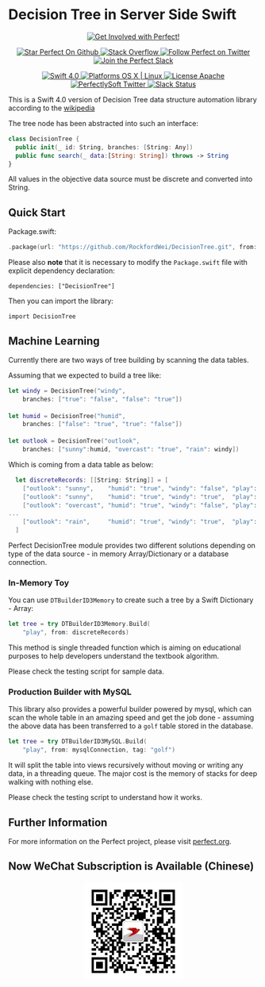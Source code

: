 # Decision Tree in Server Side Swift


<p align="center">
    <a href="http://perfect.org/get-involved.html" target="_blank">
        <img src="http://perfect.org/assets/github/perfect_github_2_0_0.jpg" alt="Get Involved with Perfect!" width="854" />
    </a>
</p>

<p align="center">
    <a href="https://github.com/PerfectlySoft/Perfect" target="_blank">
        <img src="http://www.perfect.org/github/Perfect_GH_button_1_Star.jpg" alt="Star Perfect On Github" />
    </a>  
    <a href="http://stackoverflow.com/questions/tagged/perfect" target="_blank">
        <img src="http://www.perfect.org/github/perfect_gh_button_2_SO.jpg" alt="Stack Overflow" />
    </a>  
    <a href="https://twitter.com/perfectlysoft" target="_blank">
        <img src="http://www.perfect.org/github/Perfect_GH_button_3_twit.jpg" alt="Follow Perfect on Twitter" />
    </a>  
    <a href="http://perfect.ly" target="_blank">
        <img src="http://www.perfect.org/github/Perfect_GH_button_4_slack.jpg" alt="Join the Perfect Slack" />
    </a>
</p>

<p align="center">
    <a href="https://developer.apple.com/swift/" target="_blank">
        <img src="https://img.shields.io/badge/Swift-4.0-orange.svg?style=flat" alt="Swift 4.0">
    </a>
    <a href="https://developer.apple.com/swift/" target="_blank">
        <img src="https://img.shields.io/badge/Platforms-OS%20X%20%7C%20Linux%20-lightgray.svg?style=flat" alt="Platforms OS X | Linux">
    </a>
    <a href="http://perfect.org/licensing.html" target="_blank">
        <img src="https://img.shields.io/badge/License-Apache-lightgrey.svg?style=flat" alt="License Apache">
    </a>
    <a href="http://twitter.com/PerfectlySoft" target="_blank">
        <img src="https://img.shields.io/badge/Twitter-@PerfectlySoft-blue.svg?style=flat" alt="PerfectlySoft Twitter">
    </a>
    <a href="http://perfect.ly" target="_blank">
        <img src="http://perfect.ly/badge.svg" alt="Slack Status">
    </a>
</p>


This is a Swift 4.0 version of Decision Tree data structure automation library according to the [wikipedia](https://zh.wikipedia.org/wiki/决策树)


The tree node has been abstracted into such an interface:

``` swift
class DecisionTree {
  public init(_ id: String, branches: [String: Any])
  public func search(_ data:[String: String]) throws -> String
}
```

All values in the objective data source must be discrete and converted into String.

## Quick Start

Package.swift:

``` swift
.package(url: "https://github.com/RockfordWei/DecisionTree.git", from: "0.3.0")
```

Please also **note** that it is necessary to modify the `Package.swift` file with explicit dependency declaration:

```
dependencies: ["DecisionTree"]
```

Then you can import the library:

```
import DecisionTree
```

## Machine Learning

Currently there are two ways of tree building by scanning the data tables.

Assuming that we expected to build a tree like:

``` swift
let windy = DecisionTree("windy", 
	branches: ["true": "false", "false": "true"])
      
let humid = DecisionTree("humid", 
	branches: ["false": "true", "true": "false"])
      
let outlook = DecisionTree("outlook", 
	branches: ["sunny":humid, "overcast": "true", "rain": windy])
```

Which is coming from a data table as below:

``` swift
  let discreteRecords: [[String: String]] = [
    ["outlook": "sunny",    "humid": "true", "windy": "false", "play": "false"],
    ["outlook": "sunny",    "humid": "true", "windy": "true",  "play": "false"],
    ["outlook": "overcast", "humid": "true", "windy": "false", "play": "true" ],
...
    ["outlook": "rain",     "humid": "true", "windy": "true",  "play": "false"],
  ]

```

Perfect DecisionTree module provides two different solutions depending on type of the data source - in memory Array/Dictionary or a database connection.

### In-Memory Toy

You can use `DTBuilderID3Memory` to create such a tree by a Swift Dictionary - Array:

``` swift
let tree = try DTBuilderID3Memory.Build(
	"play", from: discreteRecords)
```

This method is single threaded function which is aiming on educational purposes to help developers understand the textbook algorithm.

Please check the testing script for sample data.

### Production Builder with MySQL

This library also provides a powerful builder powered by mysql, which can scan the whole table in an amazing speed and get the job done - assuming the above data has been transferred to a `golf` table stored in the database.

``` swift
let tree = try DTBuilderID3MySQL.Build(
	"play", from: mysqlConnection, tag: "golf")
```

It will split the table into views recursively without moving or writing any data, in a threading queue. The major cost is the memory of stacks for deep walking with nothing else.

Please check the testing script to understand how it works.

## Further Information
For more information on the Perfect project, please visit [perfect.org](http://perfect.org).


## Now WeChat Subscription is Available (Chinese)
<p align=center><img src="https://raw.githubusercontent.com/PerfectExamples/Perfect-Cloudinary-ImageUploader-Demo/master/qr.png"></p>
